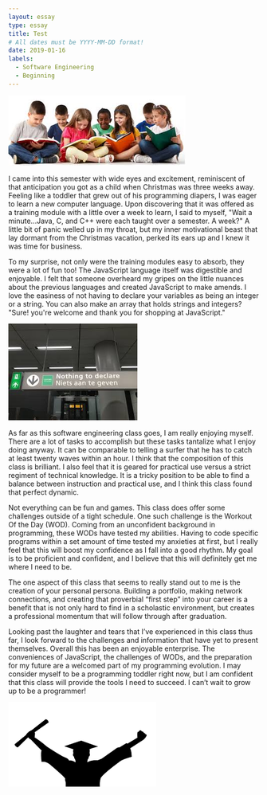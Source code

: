 ```yaml
---
layout: essay
type: essay
title: Test
# All dates must be YYYY-MM-DD format!
date: 2019-01-16
labels:
  - Software Engineering
  - Beginning
---
```

<img class="ui medium left floated image" src="../images/childhood.jpg">


I came into this semester with wide eyes and excitement, reminiscent of that anticipation you got as a child when Christmas was three weeks away.  Feeling like a toddler that grew out of his programming diapers, I was eager to learn a new computer language.  Upon discovering that it was offered as a training module with a little over a week to learn, I said to myself, "Wait a minute...Java, C, and C++ were each taught over a semester.   A week?"  A little bit of panic welled up in my throat, but my inner motivational beast that lay dormant from the Christmas vacation, perked its ears up and I knew it was time for business.

To my surprise, not only were the training modules easy to absorb, they were a lot of fun too!  The JavaScript language itself was digestible and enjoyable.  I felt that someone overheard my gripes on the little nuances about the previous languages and created JavaScript to make amends.  I love the easiness of not having to declare your variables as being an integer or a string.  You can also make an array that holds strings and integers?  "Sure!  you're welcome and thank you for shopping at JavaScript."

<img class="ui medium left floated image" src="../images/Declare.jpg">



As far as this software engineering class goes, I am really enjoying myself.  There are a lot of tasks to accomplish but these tasks tantalize what I enjoy doing anyway.  It can be comparable to telling a surfer that he has to catch at least twenty waves within an hour.  I think that the composition of this class is brilliant.  I also feel that it is geared for practical use versus a strict regiment of technical knowledge.  It is a tricky position to be able to find a balance between instruction and practical use, and I think this class found that perfect dynamic.  

Not everything can be fun and games.  This class does offer some challenges outside of a tight schedule.  One such challenge is the Workout Of the Day (WOD).  Coming from an unconfident background in programming, these WODs have tested my abilities.  Having to code specific programs within a set amount of time tested my anxieties at first, but I really feel that this will boost my confidence as I fall into a good rhythm.  My goal is to be proficient and confident, and I believe that this will definitely get me where I need to be.

The one aspect of this class that seems to really stand out to me is the creation of your personal persona.  Building a portfolio, making network connections, and creating that proverbial “first step” into your career is a benefit that is not only hard to find in a scholastic environment, but creates a professional momentum that will follow through after graduation.

Looking past the laughter and tears that I’ve experienced in this class thus far, I look forward to the challenges and information that have yet to present themselves.  Overall this has been an enjoyable enterprise.  The conveniences of JavaScript, the challenges of WODs, and the preparation for my future are a welcomed part of my programming evolution.  I may consider myself to be a programming toddler right now, but I am confident that this class will provide the tools I need to succeed.  I can’t wait to grow up to be a programmer!

<img class="ui medium left floated image" src="../images/Graduation.png">
